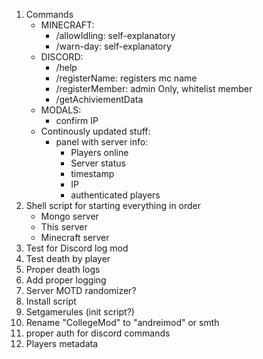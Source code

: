 1. Commands
    - MINECRAFT:
        - /allowIdling: self-explanatory
        - /warn-day: self-explanatory
    - DISCORD:
        - /help
        - /registerName: registers mc name
        - /registerMember: admin Only, whitelist member
        - /getAchiviementData
    - MODALS:
        - confirm IP
    - Continously updated stuff:
        - panel with server info:
            - Players online
            - Server status
            - timestamp
            - IP
            - authenticated players
2. Shell script for starting everything in order
    - Mongo server
    - This server
    - Minecraft server
3. Test for Discord log mod
4. Test death by player
5. Proper death logs
6. Add proper logging
7. Server MOTD randomizer?
8. Install script
9. Setgamerules (init script?)
10. Rename "CollegeMod" to "andreimod" or smth
11. proper auth for discord commands
12. Players metadata

